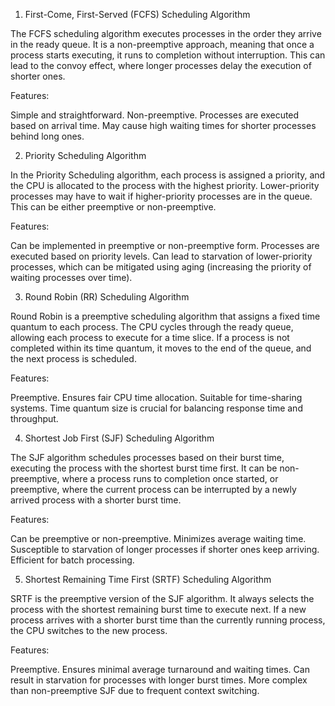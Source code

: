 1. First-Come, First-Served (FCFS) Scheduling Algorithm


The FCFS scheduling algorithm executes processes in the order they arrive in the ready queue. It is a non-preemptive approach, meaning that once a process starts executing, it runs to completion without interruption. This can lead to the convoy effect, where longer processes delay the execution of shorter ones.



Features:

Simple and straightforward.
Non-preemptive.
Processes are executed based on arrival time.
May cause high waiting times for shorter processes behind long ones.





2. Priority Scheduling Algorithm

   
In the Priority Scheduling algorithm, each process is assigned a priority, and the CPU is allocated to the process with the highest priority. Lower-priority processes may have to wait if higher-priority processes are in the queue. This can be either preemptive or non-preemptive.

Features:

Can be implemented in preemptive or non-preemptive form.
Processes are executed based on priority levels.
Can lead to starvation of lower-priority processes, which can be mitigated using aging (increasing the priority of waiting processes over time).




3. Round Robin (RR) Scheduling Algorithm


Round Robin is a preemptive scheduling algorithm that assigns a fixed time quantum to each process. The CPU cycles through the ready queue, allowing each process to execute for a time slice. If a process is not completed within its time quantum, it moves to the end of the queue, and the next process is scheduled.

Features:

Preemptive.
Ensures fair CPU time allocation.
Suitable for time-sharing systems.
Time quantum size is crucial for balancing response time and throughput.





4. Shortest Job First (SJF) Scheduling Algorithm


The SJF algorithm schedules processes based on their burst time, executing the process with the shortest burst time first. It can be non-preemptive, where a process runs to completion once started, or preemptive, where the current process can be interrupted by a newly arrived process with a shorter burst time.

Features:

Can be preemptive or non-preemptive.
Minimizes average waiting time.
Susceptible to starvation of longer processes if shorter ones keep arriving.
Efficient for batch processing.





5. Shortest Remaining Time First (SRTF) Scheduling Algorithm


SRTF is the preemptive version of the SJF algorithm. It always selects the process with the shortest remaining burst time to execute next. If a new process arrives with a shorter burst time than the currently running process, the CPU switches to the new process.

Features:

Preemptive.
Ensures minimal average turnaround and waiting times.
Can result in starvation for processes with longer burst times.
More complex than non-preemptive SJF due to frequent context switching.
